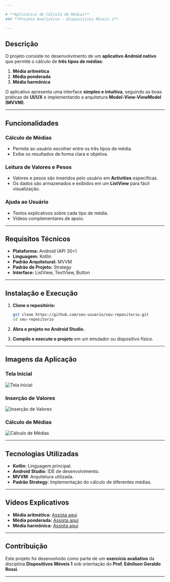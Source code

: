 ```yaml
---

# **Aplicativo de Cálculo de Médias**  
### **Projeto Avaliativo - Dispositivos Móveis 1**

---
```


## **Descrição**  
O projeto consiste no desenvolvimento de um **aplicativo Android nativo** que permite o cálculo de **três tipos de médias**:

1. **Média aritmética**  
2. **Média ponderada**  
3. **Média harmônica**  

O aplicativo apresenta uma interface **simples e intuitiva**, seguindo as boas práticas de **UI/UX** e implementando a arquitetura **Model-View-ViewModel (MVVM)**.

---

## **Funcionalidades**  

### **Cálculo de Médias**  
- Permite ao usuário escolher entre os três tipos de média.  
- Exibe os resultados de forma clara e objetiva.  

### **Leitura de Valores e Pesos**  
- Valores e pesos são inseridos pelo usuário em **Activities** específicas.  
- Os dados são armazenados e exibidos em um **ListView** para fácil visualização.  

### **Ajuda ao Usuário**  
- Textos explicativos sobre cada tipo de média.  
- Vídeos complementares de apoio.  

---

## **Requisitos Técnicos**  

- **Plataforma:** Android (API 30+)  
- **Linguagem:** Kotlin  
- **Padrão Arquitetural:** MVVM  
- **Padrão de Projeto:** Strategy  
- **Interface:** ListView, TextView, Button  

---

## **Instalação e Execução**  

1. **Clone o repositório:**  
   ```bash
   git clone https://github.com/seu-usuario/seu-repositorio.git
   cd seu-repositorio
   ```  

2. **Abra o projeto no Android Studio.**  
3. **Compile e execute o projeto** em um emulador ou dispositivo físico.

---

## **Imagens da Aplicação**  

### **Tela Inicial**  
![Tela Inicial](./images/tela_inicial.png)  

### **Inserção de Valores**  
![Inserção de Valores](./images/insercao_valores.png)  

### **Cálculo de Médias**  
![Cálculo de Médias](./images/calculo_medias.png)  

---

## **Tecnologias Utilizadas**  

- **Kotlin**: Linguagem principal.  
- **Android Studio**: IDE de desenvolvimento.  
- **MVVM**: Arquitetura utilizada.  
- **Padrão Strategy**: Implementação do cálculo de diferentes médias.  

---

## **Vídeos Explicativos**  

- **Média aritmética:** [Assista aqui](https://www.youtube.com/watch?v=QS6sdNaIEo8)  
- **Média ponderada:** [Assista aqui](https://www.youtube.com/watch?v=xkHf8L0eTgU)  
- **Média harmônica:** [Assista aqui](https://www.youtube.com/watch?v=17AW2znpYmU)  

---

## **Contribuição**  
Este projeto foi desenvolvido como parte de um **exercício avaliativo** da disciplina **Dispositivos Móveis 1** sob orientação do **Prof. Ednilson Geraldo Rossi**.

---
